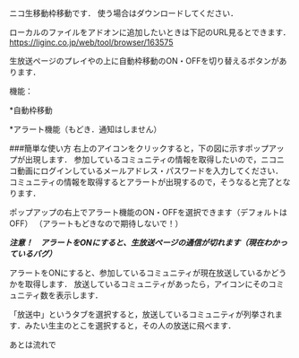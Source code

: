 ニコ生移動枠移動です．
使う場合はダウンロードしてください．

ローカルのファイルをアドオンに追加したいときは下記のURL見るとできます．
<https://liginc.co.jp/web/tool/browser/163575>

生放送ページのプレイやの上に自動枠移動のON・OFFを切り替えるボタンがあります．


機能：

*自動枠移動

*アラート機能（もどき．通知はしません）

###簡単な使い方
右上のアイコンをクリックすると，下の図に示すポップアップが出現します．
参加しているコミュニティの情報を取得したいので，ニコニコ動画にログインしているメールアドレス・パスワードを入力してください．
コミュニティの情報を取得するとアラートが出現するので，そうなると完了となります．

ポップアップの右上でアラート機能のON・OFFを選択できます（デフォルトはOFF）
（アラートもどきなので期待しないで！）

***注意！　アラートをONにすると、生放送ページの通信が切れます（現在わかっているバグ）***


アラートをONにすると、参加しているコミュニティが現在放送しているかどうかを取得します．
放送しているコミュニティがあったら，アイコンにそのコミュニティ数を表示します．

「放送中」というタブを選択すると，放送しているコミュニティが列挙されます．みたい生主のとこを選択すると，その人の放送に飛べます．

あとは流れで
